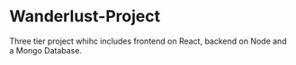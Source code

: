# Wanderlust-Project
Three tier project whihc includes frontend on React, backend on Node and a Mongo Database.

